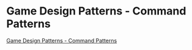 # Game Design Patterns - Command Patterns
[Game Design Patterns - Command Patterns](https://aiwithcloud.com/2022/09/15/game_design_patterns___command_patterns/)